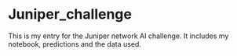 # Juniper_challenge
This is my entry for the Juniper network AI challenge. It includes my notebook, predictions and the data used.
